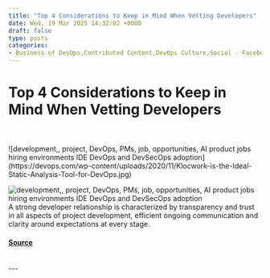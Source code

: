 ```yaml
---
title: "Top 4 Considerations to Keep in Mind When Vetting Developers"
date: Wed, 19 Mar 2025 14:32:02 +0000
draft: false
type: posts
categories: 
- Business of DevOps,Contributed Content,DevOps Culture,Social - Facebook,Social - LinkedIn,Social - X,devops,minimum viable product,risk mitigation,software development
---
```

# Top 4 Considerations to Keep in Mind When Vetting Developers

<br/>

<br/>
![development,, project, DevOps, PMs, job, opportunities, AI product jobs hiring environments IDE DevOps and DevSecOps adoption](https://devops.com/wp-content/uploads/2020/11/Klocwork-is-the-Ideal-Static-Analysis-Tool-for-DevOps.jpg)

![development,, project, DevOps, PMs, job, opportunities, AI product jobs hiring environments IDE DevOps and DevSecOps adoption](https://devops.com/wp-content/uploads/2020/11/Klocwork-is-the-Ideal-Static-Analysis-Tool-for-DevOps-150x150.jpg)A strong developer relationship is characterized by transparency and trust in all aspects of project development, efficient ongoing communication and clarity around expectations at every stage.

#### [Source](https://devops.com/top-4-considerations-to-keep-in-mind-when-vetting-developers/?utm_source=rss&utm_medium=rss&utm_campaign=top-4-considerations-to-keep-in-mind-when-vetting-developers)

<br/>
---
